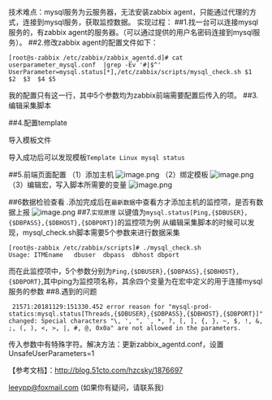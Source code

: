 技术难点：mysql服务为云服务器，无法安装zabbix agent，只能通过代理的方式，连接到mysql服务，获取监控数据。
实现过程：
##1.找一台可以连接mysql服务的，有zabbix agent的服务器。（可以通过提供的用户名密码连接到mysql服务）。
##2.修改zabbix agent的配置文件如下：
```
[root@s-zabbix /etc/zabbix/zabbix_agentd.d]# cat userparameter_mysql.conf  |grep -Ev '#|$^'
UserParameter=mysql.status[*],/etc/zabbix/scripts/mysql_check.sh $1  $2  $3  $4 $5
```    
我的配置只有这一行，其中5个参数均为zabbix前端需要配置后传入的项。
##3.编辑采集脚本

##4.配置template

导入模板文件

导入成功后可以发现模板`Template Linux mysql status`

##5.前端页面配置
（1）添加主机
![image.png](https://upload-images.jianshu.io/upload_images/927710-407241bed915bfc8.png?imageMogr2/auto-orient/strip%7CimageView2/2/w/1240)
（2）绑定模板
![image.png](https://upload-images.jianshu.io/upload_images/927710-5dab95995bf63d46.png?imageMogr2/auto-orient/strip%7CimageView2/2/w/1240)
（3）编辑宏，写入脚本所需要的变量
![image.png](https://upload-images.jianshu.io/upload_images/927710-af2eab90537b34cc.png?imageMogr2/auto-orient/strip%7CimageView2/2/w/1240)

##6数据检验查看
.添加完成后在`最新数据`中查看方才添加主机的监控项，是否有数据上报
![image.png](https://upload-images.jianshu.io/upload_images/927710-ced61a91d6fedd3c.png?imageMogr2/auto-orient/strip%7CimageView2/2/w/1240)
##7.`实现原理`
以键值为`mysql.status[Ping,{$DBUSER},{$DBPASS},{$DBHOST},{$DBPORT}]`的监控项为例
从编辑采集脚本的时候可以发现，mysql_check.sh脚本需要5个参数来进行数据采集
```
[root@s-zabbix /etc/zabbix/scripts]# ./mysql_check.sh 
Usage: ITMEname   dbuser  dbpass  dbhost dbport
```
而在此监控项中，5个参数分别为```Ping,{$DBUSER},{$DBPASS},{$DBHOST},{$DBPORT}```,其中ping为监控项名称，其余四个变量为在宏中定义的用于连接mysql服务的参数
##8.遇到的问题
```
 21571:20181129:151330.452 error reason for "mysql-prod-statics:mysql.status[Threads,{$DBUSER},{$DBPASS},{$DBHOST},{$DBPORT}]" changed: Special characters "\, ', ", `, *, ?, [, ], {, }, ~, $, !, &, ;, (, ), <, >, |, #, @, 0x0a" are not allowed in the parameters.
```
传入参数中有特殊字符。解决方法：更新zabbix_agentd.conf，设置UnsafeUserParameters=1

【参考文档】：http://blog.51cto.com/hzcsky/1876697

leeypp@foxmail.com  (如果你有疑问，请联系我)